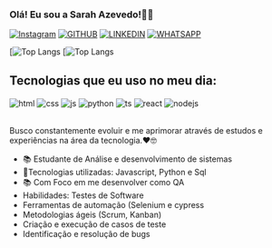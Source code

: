 ### Olá! Eu sou a Sarah Azevedo!🙋‍♀️


[![Instagram](https://img.shields.io/badge/Instagram-E4405F?style=for-the-badge&logo=instagram&logoColor=white)](https://instagram.com/sarah_azevedoo19)
[![GITHUB](https://img.shields.io/badge/GitHub-100000?style=for-the-badge&logo=github&logoColor=white)](https://github.com/sarahadsa)
[![LINKEDIN](https://img.shields.io/badge/LinkedIn-0077B5?style=for-the-badge&logo=linkedin&logoColor=white)](https://www.linkedin.com/in/sarah-azevedo-437603262/)
[![WHATSAPP](https://img.shields.io/badge/WhatsApp-25D366?style=for-the-badge&logo=whatsapp&logoColor=white)](https://web.whatsapp.com/5534992086224)

[![Top Langs](https://github-readme-stats.vercel.app/api/top-langs/?username=sarahadsa&theme=blue-green)
[![Top Langs](https://github-readme-stats.vercel.app/api?username=sarahadsa&theme=blue-green)
 

## Tecnologias que eu uso no meu dia:

<div style="display: inline_block">

<img align="center" alt="html" src="https://img.shields.io/badge/HTML-239120?style=for-the-badge&logo=html5&logoColor=white"/>
  <img align="center" alt="css" src="https://img.shields.io/badge/CSS-239120?&style=for-the-badge&logo=css3&logoColor=white"/>
  <img align="center" alt="js" src="https://img.shields.io/badge/JavaScript-F7DF1E?style=for-the-badge&logo=javascript&logoColor=black" />
  <img align="center" alt="python" src="https://img.shields.io/badge/Python-14354C?style=for-the-badge&logo=python&logoColor=white"   />
  <img align="center" alt="ts" src="https://img.shields.io/badge/TypeScript-007ACC?style=for-the-badge&logo=typescript&logoColor=white" />
  <img align="center" alt="react" src="https://img.shields.io/badge/React-20232A?style=for-the-badge&logo=react&logoColor=61DAFB" />
  <img align="center" alt="nodejs" src="https://img.shields.io/badge/Node.js-43853D?style=for-the-badge&logo=node.js&logoColor=white" />
</div><br/>

Busco constantemente evoluir e me aprimorar através de estudos e experiências na área da tecnologia.❤🤓

- 📚 Estudante de Análise e desenvolvimento de sistemas
- 💼Tecnologias utilizadas: Javascript, Python e Sql
- 📚 Com Foco em me desenvolver como QA
- Habilidades: Testes de Software
- Ferramentas de automação (Selenium e cypress
- Metodologias ágeis (Scrum, Kanban)
- Criação e execução de casos de teste
- Identificação e resolução de bugs
  
